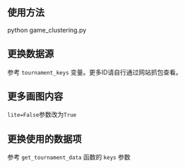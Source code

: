 ## 使用方法

python game_clustering.py

## 更换数据源

参考 `tournament_keys` 变量。更多ID请自行通过网站抓包查看。

## 更多画图内容

`lite=False`参数改为`True`

## 更换使用的数据项

参考 `get_tournament_data` 函数的 `keys` 参数